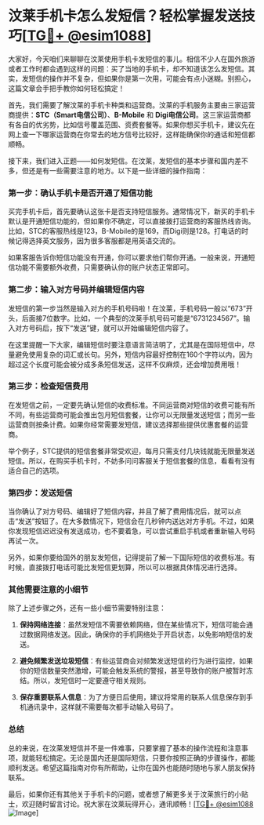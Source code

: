 # 汶莱手机卡怎么发短信？轻松掌握发送技巧[[TG💪+ @esim1088](https://t.me/s/esim1088)]

大家好，今天咱们来聊聊在汶莱使用手机卡发短信的事儿。相信不少人在国外旅游或者工作时都会遇到这样的问题：买了当地的手机卡，却不知道该怎么发短信。其实，发短信的操作并不复杂，但如果你是第一次用，可能会有点小迷糊。别担心，这篇文章会手把手教你如何轻松搞定！

首先，我们需要了解汶莱的手机卡种类和运营商。汶莱的手机服务主要由三家运营商提供：**STC（Smart电信公司）**、**B-Mobile** 和 **Digi电信公司**。这三家运营商都有各自的优劣势，比如信号覆盖范围、资费套餐等。如果你想买手机卡，建议先在网上查一下哪家运营商在你常去的地方信号比较好，这样能确保你的通话和短信都顺畅。

接下来，我们进入正题——如何发短信。在汶莱，发短信的基本步骤和国内差不多，但还是有一些需要注意的地方。以下是一些详细的操作指南：

### 第一步：确认手机卡是否开通了短信功能

买完手机卡后，首先要确认这张卡是否支持短信服务。通常情况下，新买的手机卡默认是开通短信功能的，但如果你不确定，可以直接拨打运营商的客服热线咨询。比如，STC的客服热线是123，B-Mobile的是169，而Digi则是128。打电话的时候记得选择英文服务，因为很多客服都是用英语交流的。

如果客服告诉你短信功能没有开通，你可以要求他们帮你开通。一般来说，开通短信功能不需要额外收费，只需要确认你的账户状态正常即可。

### 第二步：输入对方号码并编辑短信内容

发短信的第一步当然是输入对方的手机号码啦！在汶莱，手机号码一般以“673”开头，后面接7位数字。比如，一个典型的汶莱手机号码可能是“6731234567”。输入对方号码后，按下“发送”键，就可以开始编辑短信内容了。

在这里提醒一下大家，编辑短信时要注意语言简洁明了，尤其是在国际短信中，尽量避免使用复杂的词汇或长句。另外，短信内容最好控制在160个字符以内，因为超过这个长度可能会被分成多条短信发送，这样不仅麻烦，还会增加费用哦！

### 第三步：检查短信费用

在发短信之前，一定要先确认短信的收费标准。不同运营商对短信的收费可能有所不同，有些运营商可能会推出包月短信套餐，让你可以无限量发送短信；而另一些运营商则按条计费。如果你经常需要发短信，建议选择那些提供优惠套餐的运营商。

举个例子，STC提供的短信套餐非常受欢迎，每月只需支付几块钱就能无限量发送短信。所以，在购买手机卡时，不妨多问问客服关于短信套餐的信息，看看有没有适合自己的选项。

### 第四步：发送短信

当你确认了对方号码、编辑好了短信内容，并且了解了费用情况后，就可以点击“发送”按钮了。在大多数情况下，短信会在几秒钟内送达对方手机。不过，如果你发现短信迟迟没有发送成功，也不要着急，可以尝试重启手机或者重新输入号码再试一次。

另外，如果你要给国外的朋友发短信，记得提前了解一下国际短信的收费标准。有时候，直接拨打电话可能比发短信更划算，所以可以根据具体情况进行选择。

### 其他需要注意的小细节

除了上述步骤之外，还有一些小细节需要特别注意：

1. **保持网络连接**：虽然发短信不需要依赖网络，但在某些情况下，短信可能会通过数据网络发送。因此，确保你的手机网络处于开启状态，以免影响短信的发送。
   
2. **避免频繁发送垃圾短信**：有些运营商会对频繁发送短信的行为进行监控，如果你的短信数量突然激增，可能会触发系统的警报，甚至导致你的账户被暂时冻结。所以，发短信时一定要遵守相关规则。

3. **保存重要联系人信息**：为了方便日后使用，建议将常用的联系人信息保存到手机通讯录中，这样就不需要每次都手动输入号码了。

### 总结

总的来说，在汶莱发短信并不是一件难事，只要掌握了基本的操作流程和注意事项，就能轻松搞定。无论是国内还是国际短信，只要你按照正确的步骤操作，都能顺利发送。希望这篇指南对你有所帮助，让你在国外也能随时随地与家人朋友保持联系。

最后，如果你还有其他关于手机卡的问题，或者想了解更多关于汶莱旅行的小贴士，欢迎随时留言讨论。祝大家在汶莱玩得开心，通讯顺畅！[[TG💪+ @esim1088](https://t.me/s/esim1088) ![Image](https://i.postimg.cc/4NQfJmqS/Snipaste-2025-05-13-00-14-12.png)]